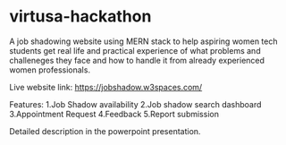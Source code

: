 # virtusa-hackathon
A job shadowing website using MERN stack to help aspiring women tech students get real life and practical experience of what problems and challeneges they face and how to handle it from already experienced women professionals.

Live website link: https://jobshadow.w3spaces.com/

Features:
1.Job Shadow availability
2.Job shadow search dashboard
3.Appointment Request
4.Feedback
5.Report submission

Detailed description in the powerpoint presentation.

